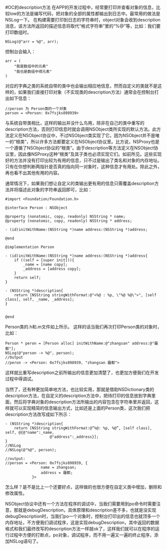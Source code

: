 #OC的description方法
在APP的开发过程中，经常要打印并查看对象的信息，比较low的方法是编写代码，把对象的全部的属性都输出到日志中。最常用的做法是NSLog一下。
在构建需要打印到日志的字符串时，object对象会收到description消息，该方法所返回的描述信息将取代“格式字符串”里的“%@”等，比如：我们要打印数组时。

```
NSLog(@"arr = %@", arr);

```
控制台会输入：

```
arr = (
	"我是数组中的元素"
	"我也是数组中得元素"
)
```
对应的字典之类的系统自带的类中也会输出相应地信息，然而自定义的类就不是这样的，如果我们直接打印对象（不实现类的description方法）通常会在控制台打出如下信息：

```
//person 为 Person类的一个对象
person = <Person: 0x7fsjks898939>
```
与系统自带类相比，这样的输出并没什么鸟用，除非在自己的类中重写的description方法，否则打印信息时就会调用NSObject类所实现的默认方法。此方法定义在NSObject协议中，不过NSObject类实现了它。因为NSObject并不是唯一的“根类”，所以许多方法都要定义在NSObject协议里。比方说，NSProxy也是一个遵循了NSObject协议的“根类”。由于description等方法定义在NSObject协议里，因此像NSProxy这种“根类”及其子类也必须实现它们。如前所见。这些实现好的方法并没有打印出较为有用的信息，只不过是输出了类名和对象的内存地址。只有在你想判断两指针是否真的指向同一对象时，这种信息才有用处。除此之外，再也看不出其他有用的内容。

通常情况下，如果我们想让自定义的类输出更有用的信息只需覆盖description方法并将描述此对象的字符串返回即可，比如：

```
#import <Foundation/Foundation.h>

@interface Person : NSObject

@property (nonatomic, copy, readonly) NSString * name;
@property (nonatomic, copy, readonly) NSString * address;

- (id)initWithName:(NSString *)name address:(NSString *)address;

@end

@implementation Person

- (id)initWithName:(NSString *)name address:(NSString *)address{
	if ((self = [super init])){
		_name = [name copy];
		_address = [address copy];
	}
	return self;
}

- (NSString *)description{
	return [NSString stringWithFormat:@"<%@ : %p, \"%@ %@\">", [self class], self, _name, _address];
}


@end

```
Person类的.h和.m文件如上所示。
这样的话当我们再次打印Person类的对象时，比如：

```
Person * peron = [Person alloc] initWithName:@"zhangsan" address:@"霾都"];
NSLog(@"person -> %@", person);
//Output
//peron -> <Person: 0x7fsjks898939, "zhangsan 霾都">
```
这样就比重写description之前所输出的信息更加清楚了，也更加方便我们在开发过程中得调试。

当然了，还有种更加简单地方法，也比较实用，那就是借助NSDictionary类的description方法，在自定义的description方法中，把待打印的信息放到字典里面，然后将字典对象的description方法所输出的内容包含在字符串里并返回，这样就可以实现精简的信息输出方式，比如还是上面的Person类，这次我们把description方法改写成如下所示：

```
- (NSString *)description{
	return [NSString stringWithFormat:@“%@: %p, %@”, [self class], self, @{@"name":_name,
					@"address":_address}];
}
//NSLog
//NSLog(@"%@", person);

//output:
//person = <Person: 0x7fsjks898939, {
				name = zhangsan;
				address = 霾都;
			}>
```
怎么样？是不是比上一个还要好点，这样做的也很方便在自定义类中增加，删除和修改属性。

NSObject协议中还有一个方法在程序的调试中，当我们需要用到po命令时需要注意，那就是debugDescription，具体原理和description差不多，也就是没实现debugDescription时，当我们po一个对象时，控制台打印出的信息也就顶多一个内存地址，不方便我们调试程序，这是实现debugDescription，其中返回的数据格式和我们最终改写的description方法一样就ok了，这样我们就可以在程序的运行过程中方便的打断点，po对象，调试程序，而不用一遍又一遍的终止程序，添加NSLog语句了。

